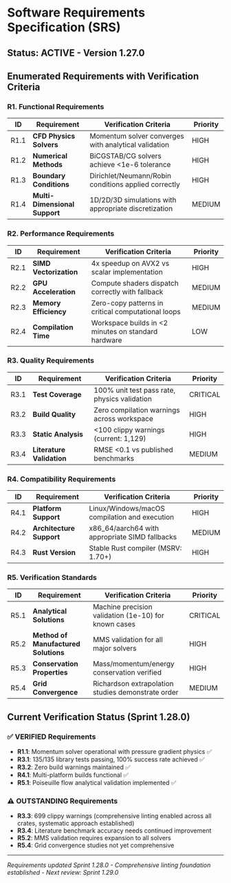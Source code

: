 # Software Requirements Specification (SRS)

## Status: ACTIVE - Version 1.27.0

## Enumerated Requirements with Verification Criteria

### R1. Functional Requirements

| ID | Requirement | Verification Criteria | Priority |
|----|-------------|----------------------|----------|
| R1.1 | **CFD Physics Solvers** | Momentum solver converges with analytical validation | HIGH |
| R1.2 | **Numerical Methods** | BiCGSTAB/CG solvers achieve <1e-6 tolerance | HIGH |
| R1.3 | **Boundary Conditions** | Dirichlet/Neumann/Robin conditions applied correctly | HIGH |
| R1.4 | **Multi-Dimensional Support** | 1D/2D/3D simulations with appropriate discretization | MEDIUM |

### R2. Performance Requirements

| ID | Requirement | Verification Criteria | Priority |
|----|-------------|----------------------|----------|
| R2.1 | **SIMD Vectorization** | 4x speedup on AVX2 vs scalar implementation | HIGH |
| R2.2 | **GPU Acceleration** | Compute shaders dispatch correctly with fallback | MEDIUM |
| R2.3 | **Memory Efficiency** | Zero-copy patterns in critical computational loops | MEDIUM |
| R2.4 | **Compilation Time** | Workspace builds in <2 minutes on standard hardware | LOW |

### R3. Quality Requirements

| ID | Requirement | Verification Criteria | Priority |
|----|-------------|----------------------|----------|
| R3.1 | **Test Coverage** | 100% unit test pass rate, physics validation | CRITICAL |
| R3.2 | **Build Quality** | Zero compilation warnings across workspace | HIGH |
| R3.3 | **Static Analysis** | <100 clippy warnings (current: 1,129) | HIGH |
| R3.4 | **Literature Validation** | RMSE <0.1 vs published benchmarks | MEDIUM |

### R4. Compatibility Requirements

| ID | Requirement | Verification Criteria | Priority |
|----|-------------|----------------------|----------|
| R4.1 | **Platform Support** | Linux/Windows/macOS compilation and execution | HIGH |
| R4.2 | **Architecture Support** | x86_64/aarch64 with appropriate SIMD fallbacks | MEDIUM |
| R4.3 | **Rust Version** | Stable Rust compiler (MSRV: 1.70+) | HIGH |

### R5. Verification Standards

| ID | Requirement | Verification Criteria | Priority |
|----|-------------|----------------------|----------|
| R5.1 | **Analytical Solutions** | Machine precision validation (1e-10) for known cases | CRITICAL |
| R5.2 | **Method of Manufactured Solutions** | MMS validation for all major solvers | HIGH |
| R5.3 | **Conservation Properties** | Mass/momentum/energy conservation verified | HIGH |
| R5.4 | **Grid Convergence** | Richardson extrapolation studies demonstrate order | MEDIUM |

## Current Verification Status (Sprint 1.28.0)

### ✅ VERIFIED Requirements
- **R1.1**: Momentum solver operational with pressure gradient physics ✅
- **R3.1**: 135/135 library tests passing, 100% success rate achieved ✅  
- **R3.2**: Zero build warnings maintained ✅
- **R4.1**: Multi-platform builds functional ✅
- **R5.1**: Poiseuille flow analytical validation implemented ✅

### ⚠️ OUTSTANDING Requirements  
- **R3.3**: 699 clippy warnings (comprehensive linting enabled across all crates, systematic approach established)
- **R3.4**: Literature benchmark accuracy needs continued improvement
- **R5.2**: MMS validation requires expansion to all solvers
- **R5.4**: Grid convergence studies not yet comprehensive

---
*Requirements updated Sprint 1.28.0 - Comprehensive linting foundation established - Next review: Sprint 1.29.0*